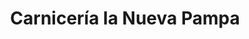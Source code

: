 ---
title: "Carnicería la Nueva Pampa"
url: /treinta-y-tres/carniceria-la-nueva-pampa/
shop: Metzgerei
---